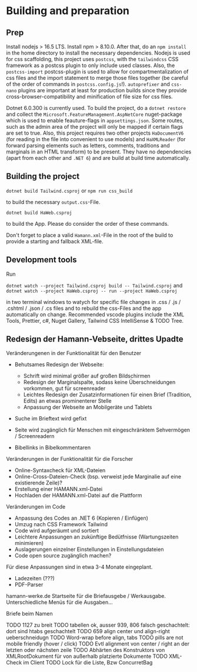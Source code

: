 # Building and preparation

## Prep
Install nodejs > 16.5 LTS. Install npm > 8.10.0. After that, do an `npm install` in the home directory to install the necessary dependencies. Nodejs is used for css scaffolding, this project uses `postcss`, with the `tailwindcss` CSS framework as a postcss plugin to only include used classes. Also, the `postcss-import` postcss-plugin is used to allow for compartmentalization of css files and the import statement to merge those files together (be careful of the order of commands in `postcss.config.js`!). `autoprefixer` and `css-nano` plugins are important at least for production builds since they provide cross-browser-compatibility and minification of file size for css files.

Dotnet 6.0.300 is currently used. To build the project, do a `dotnet restore` and collect the `Microsoft.FeatureManagement.AspNetCore` nuget-package which is used to enable feauture-flags in `appsettings.json`. Some routes, such 
as the admin area of the project will only be mapped if certain flags are set to true. Also, this project requires two other projects `HaDocumentV6` (for reading in the file into convenient to use models) and `HaXMLReader` (for forward parsing elements such as letters, comments, traditions and marginals in an HTML transform) to be present. They have no dependencies (apart from each other and `.NET 6`) and are build at build time automatically.

## Building the project 

`dotnet build Tailwind.csproj` or `npm run css_build`

to build the necessary `output.css`-File.

`dotnet build HaWeb.csproj`

to build the App. Please do consider the order of these commands.

Don't forget to place a valid `Hamann.xml`-File in the root of the build to provide a starting and fallback XML-file.

## Development tools

Run

`dotnet watch --project Tailwind.csproj build -- Tailwind.csproj` and
`dotnet watch --project HaWeb.csproj -- run --project HaWeb.csproj`

in two terminal windows to watych for specific file changes in .css / .js / .cshtml / .json / .cs files and to rebuild the css-Files and the app automatically on change.
Recommended vscode plugins include the XML Tools, Prettier, c#, Nuget Gallery, Tailwind CSS IntelliSense & TODO Tree.

## Redesign der Hamann-Vebseite, drittes Upadte
Veränderungenen in der Funktionalität für den Benutzer
- Behutsames Redesign der Webseite:
    - Schrift wird minimal größer auf großen Bildschirmen
    - Redesign der Marginalspalte, sodass keine Überschneidungen vorkommen, gut für screenreader
    - Leichtes Redesign der Zusatzinformationen für einen Brief (Tradition, Edits) an etwas prominenterer Stelle
    - Anpassung der Webseite an Mobilgeräte und Tablets

- Suche im Brieftext wird gefixt
- Seite wird zugänglich für Menschen mit eingeschränktem Sehvermögen / Screenreadern
- Bibellinks in Bibelkommentaren

Veränderungen in der Funktionalität für die Forscher
- Online-Syntaxcheck für XML-Dateien
- Online-Cross-Dateien-Check (bsp. verweist jede Marginalie auf eine existierende Zeile)?
- Erstellung einer HAMANN.xml-Datei
- Hochladen der HAMANN.xml-Datei auf die Plattform

Veränderungen im Code
- Anpassung des Codes an .NET 6 (Kopieren / Einfügen)
- Umzug nach CSS Framework Tailwind 
- Code wird aufgeräumt und sortiert
- Leichtere Anpassungen an zukünftige Bedütfnisse (Wartungszeiten minimieren)
- Auslagerungen einzelner Einstellungen in Einstellungsdateien
- Code open source zugänglich machen?

Für diese Anpassungen sind in etwa 3-4 Monate eingeplant.
- Ladezeiten (???)
- PDF-Parser

hamann-werke.de
Startseite für die Briefausgebe / Werkausgabe. Unterschiedliche Menüs für die Ausgaben...

Briefe beim Namen

TODO 1127 zu breit
TODO tabellen ok, ausser 939, 806 falsch geschachtelt: dort sind htabs geschachtelt
TODO 659 align center und align-right ueberschneidugn
TODO Word-wrap before align, tabs
TODO pills are not mobile friendly (hover / click)
TODO Evtl alignment von center / right an der letzten oder nächsten zeile
TODO Abhärten des Konstruktors von XMLRootDokument für von außerhalb platzierte Dokumente
TODO XML-Check im Client
TODO Lock für die Liste, Bzw ConcurretBag